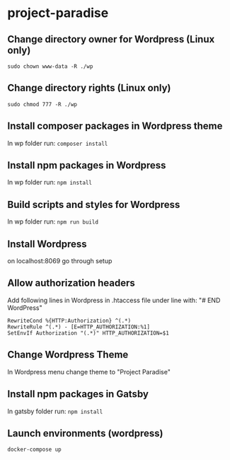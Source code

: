 # project-paradise

## Change directory owner for Wordpress (Linux only)

`sudo chown www-data -R ./wp`

## Change directory rights (Linux only)

`sudo chmod 777 -R ./wp`

## Install composer packages in Wordpress theme

In wp folder run: `composer install`

## Install npm packages in Wordpress

In wp folder run: `npm install`

## Build scripts and styles for Wordpress

In wp folder run: `npm run build`

## Install Wordpress

on localhost:8069 go through setup

## Allow authorization headers
Add following lines in Wordpress in .htaccess file under line with: "# END WordPress"
````
RewriteCond %{HTTP:Authorization} ^(.*)
RewriteRule ^(.*) - [E=HTTP_AUTHORIZATION:%1]
SetEnvIf Authorization "(.*)" HTTP_AUTHORIZATION=$1
````

## Change Wordpress Theme

In Wordpress menu change theme to "Project Paradise"

## Install npm packages in Gatsby

In gatsby folder run: `npm install`

## Launch environments (wordpress)

`docker-compose up`
